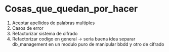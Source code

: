 # Cosas_que_quedan_por_hacer
1. Aceptar apellidos de palabras multiples
2. Casos de error
3. Refactorizar sistema de cifrado
4. Refactorizar codigo en general -> seria buena idea separar db_management en un modulo puro de manipular bbdd y otro de cifrado
